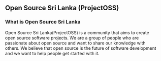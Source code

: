 ## Open Source Sri Lanka (ProjectOSS)

### What is Open Source Sri Lanka

Open Source Sri Lanka(ProjectOSS) is a community that aims to create open source software projects. We are a group of people who are passionate about open source and want to share our knowledge with others. We believe that open source is the future of software development and we want to help people get started with it.